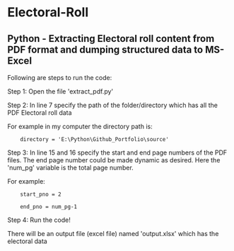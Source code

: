 # Electoral-Roll

Python - Extracting Electoral roll content from PDF format and dumping structured data to MS-Excel
---
Following are steps to run the code:

Step 1: Open the file 'extract_pdf.py'

Step 2: In line 7 specify the path of the folder/directory which has all the PDF Electoral roll data

For example in my computer the directory path is:

        directory = 'E:\Python\Github_Portfolio\source'

Step 3: In line 15 and 16 specify the start and end page numbers of the PDF files. The end page number could be made dynamic as desired. Here the 'num_pg' variable is the total page number.

For example:
        
        start_pno = 2
              
        end_pno = num_pg-1

Step 4: Run the code!


There will be an output file (excel file) named 'output.xlsx' which has the electoral data
